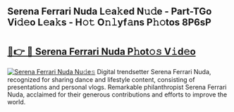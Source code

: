 ## Serena Ferrari Nuda L𝚎a𝚔ed N𝚞𝚍e - Part-TGo Vi𝚍𝚎o L𝚎a𝚔s - H𝚘𝚝 O𝚗𝚕yf𝚊ns P𝚑𝚘tos 8P6sP

# <h2><a href="http://kfbri2.oniu.top/?m=Serena+Ferrari+Nuda">🔗👉 🔴 Serena Ferrari Nuda P𝚑ot𝚘𝚜 V𝚒d𝚎o</a></h2>

[![Serena Ferrari Nuda Nu𝚍e𝚜](https://i.imgur.com/0qMVB7G.gif)](http://kfbri2.oniu.top/?m=Serena+Ferrari+Nuda)
Digital trendsetter Serena Ferrari Nuda, recognized for sharing dance and lifestyle content, consisting of presentations and personal vlogs. Remarkable philanthropist Serena Ferrari Nuda, acclaimed for their generous contributions and efforts to improve the world.  
